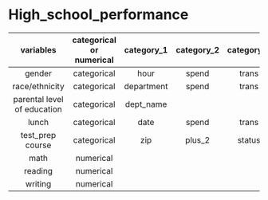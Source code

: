 # High_school_performance


| variables | categorical or numerical | category_1 | category_2 | category_3 | category_4 | category_5 | category_6 |
| :---:   | :---: | :---: | :---: | :---: | :---: | :---: | :---: |
| gender | categorical   | hour   | spend   | trans   | items   |spend   | trans   |
| race/ethnicity | categorical   | department   | spend   | trans   | items | spend   | trans   |
| parental level of education | categorical   | dept_name   |      |      |      |     |      |
| lunch | categorical   | date   | spend   | trans   | items   |     |      |
| test_prep course | categorical | zip   | plus_2   | status   | date_joined   |      |      |
| math | numerical |     |      |      |      |      |      |
| reading | numerical|     |      |      |      |      |      |
| writing | numerical |     |      |      |      |      |      |
